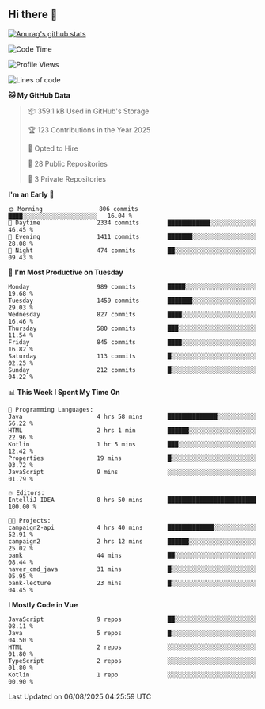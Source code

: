 ## Hi there 👋

[![Anurag's github stats](https://github-readme-stats.vercel.app/api?username=Songwonseok)](https://github.com/anuraghazra/github-readme-stats)



<!--START_SECTION:waka-->
![Code Time](http://img.shields.io/badge/Code%20Time-3%2C681%20hrs%2024%20mins-blue)

![Profile Views](http://img.shields.io/badge/Profile%20Views-0-blue)

![Lines of code](https://img.shields.io/badge/From%20Hello%20World%20I%27ve%20Written-34.8%20million%20lines%20of%20code-blue)

**🐱 My GitHub Data** 

> 📦 359.1 kB Used in GitHub's Storage 
 > 
> 🏆 123 Contributions in the Year 2025
 > 
> 💼 Opted to Hire
 > 
> 📜 28 Public Repositories 
 > 
> 🔑 3 Private Repositories 
 > 
**I'm an Early 🐤** 

```text
🌞 Morning                806 commits         ████░░░░░░░░░░░░░░░░░░░░░   16.04 % 
🌆 Daytime                2334 commits        ████████████░░░░░░░░░░░░░   46.45 % 
🌃 Evening                1411 commits        ███████░░░░░░░░░░░░░░░░░░   28.08 % 
🌙 Night                  474 commits         ██░░░░░░░░░░░░░░░░░░░░░░░   09.43 % 
```
📅 **I'm Most Productive on Tuesday** 

```text
Monday                   989 commits         █████░░░░░░░░░░░░░░░░░░░░   19.68 % 
Tuesday                  1459 commits        ███████░░░░░░░░░░░░░░░░░░   29.03 % 
Wednesday                827 commits         ████░░░░░░░░░░░░░░░░░░░░░   16.46 % 
Thursday                 580 commits         ███░░░░░░░░░░░░░░░░░░░░░░   11.54 % 
Friday                   845 commits         ████░░░░░░░░░░░░░░░░░░░░░   16.82 % 
Saturday                 113 commits         █░░░░░░░░░░░░░░░░░░░░░░░░   02.25 % 
Sunday                   212 commits         █░░░░░░░░░░░░░░░░░░░░░░░░   04.22 % 
```


📊 **This Week I Spent My Time On** 

```text
💬 Programming Languages: 
Java                     4 hrs 58 mins       ██████████████░░░░░░░░░░░   56.22 % 
HTML                     2 hrs 1 min         ██████░░░░░░░░░░░░░░░░░░░   22.96 % 
Kotlin                   1 hr 5 mins         ███░░░░░░░░░░░░░░░░░░░░░░   12.42 % 
Properties               19 mins             █░░░░░░░░░░░░░░░░░░░░░░░░   03.72 % 
JavaScript               9 mins              ░░░░░░░░░░░░░░░░░░░░░░░░░   01.79 % 

🔥 Editors: 
IntelliJ IDEA            8 hrs 50 mins       █████████████████████████   100.00 % 

🐱‍💻 Projects: 
campaign2-api            4 hrs 40 mins       █████████████░░░░░░░░░░░░   52.91 % 
campaign2                2 hrs 12 mins       ██████░░░░░░░░░░░░░░░░░░░   25.02 % 
bank                     44 mins             ██░░░░░░░░░░░░░░░░░░░░░░░   08.44 % 
naver_cmd_java           31 mins             █░░░░░░░░░░░░░░░░░░░░░░░░   05.95 % 
bank-lecture             23 mins             █░░░░░░░░░░░░░░░░░░░░░░░░   04.45 % 
```

**I Mostly Code in Vue** 

```text
JavaScript               9 repos             ██░░░░░░░░░░░░░░░░░░░░░░░   08.11 % 
Java                     5 repos             █░░░░░░░░░░░░░░░░░░░░░░░░   04.50 % 
HTML                     2 repos             ░░░░░░░░░░░░░░░░░░░░░░░░░   01.80 % 
TypeScript               2 repos             ░░░░░░░░░░░░░░░░░░░░░░░░░   01.80 % 
Kotlin                   1 repo              ░░░░░░░░░░░░░░░░░░░░░░░░░   00.90 % 
```




 Last Updated on 06/08/2025 04:25:59 UTC
<!--END_SECTION:waka-->
